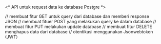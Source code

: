 <* API untuk request data ke database Postgre *>

// membuat fitur GET untuk query dari database dan memberi response JSON
// membuat fituer POST yang melakukan query ke dalam database
// membuat fitur PUT melakukan update database
// membuat fitur DELETE menghapus data dari database
// otentikasi menggunakan Jsonwebtoken (JWT)
